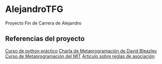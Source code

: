 # AlejandroTFG
Proyecto Fin de Carrera de Alejandro

## Referencias del proyecto

[Curso de python práctico](https://dabeaz-course.github.io/practical-python/Notes/00_Setup.html)
[Charla de Metaprogramación de David Bleazley](https://www.youtube.com/watch?v=sPiWg5jSoZI)
[Curso de Metaprogramación del MIT](https://missing.csail.mit.edu/2020/metaprogramming/)
[Artículo sobre reglas de asociación](https://upcommons.upc.edu/bitstream/handle/2117/182156/Balcazar.pdf?sequence=3)

